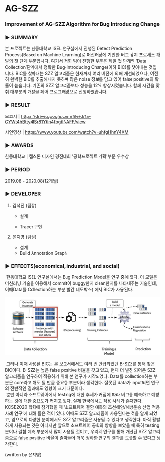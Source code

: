 # AG-SZZ

### Improvement of AG-SZZ Algorithm for Bug Introducing Change



### :arrow_forward: SUMMARY

본 프로젝트는 한동대학교 ISEL 연구실에서 진행된 Detect Prediction Process(Based on Machine Learning)로 머신러닝에 기반한 버그 감지 프로세스 개발의 첫 단계 부분입니다. 여기서 저희 팀이 진행한 부분은 제일 첫 단계인 ‘Data Collection’단계에서 정확한 Bug-Introducing Change(이하 BIC)를 찾아내는 것입니다. BIC를 찾아내는 SZZ 알고리즘은 현재까지 여러 버전에 의해 개선되었으나, 여전히 완벽한 BIC를 추출해내지 못하며 많은 noise 정보를 담고 있어 false positive의 확률이 높습니다. 기존의 SZZ 알고리즘보다 성능을 12% 향상시켰습니다. 함께 시간을 맞춰 대부분의 개발을 페어 프로그래밍으로 진행하였습니다.



### :arrow_forward: RESULT

보고서 | https://drive.google.com/file/d/1a-GYWt4hBtty4ISr81Ytln4fbgtINAFF/view

시연영상 | https://www.youtube.com/watch?v=uhfgHhnY4XM



### :arrow_forward: AWARDS

한동대학교 | 캡스톤 디자인 경진대회 '공학프로젝트 기획'부문 우수상



### :arrow_forward: PERIOD

2019.08 - 2020.08(12개월)



### :arrow_forward: DEVELOPER

1. 김석진 (팀장)

   - 설계

   - Tracer 구현

2. 윤지영 (팀원)

   - 설계
   - Build Annotation Graph



### :arrow_forward: EFFECTS(economical, industrial, and social)

​	한동대학교 ISEL 연구실에서는 Bug Prediction Model을 연구 중에 있다. 이 모델은 머신러닝 기술을 이용해서 commit이 buggy한지 clean한지를 나타내주는 기술인데, 이때Data를 Collection하는 부분(빨간 네모박스) 에서 BIC가 사용된다. 

![](./img/img1.PNG)

​	그러나 이때 사용된 BIC는 본 보고서에서도 여러 번 언급되었던 B-SZZ를 통해 찾은 BIC이다. B-SZZ는 높은 false positive 비율을 갖고 있고, 현재 더 발전 되어온 SZZ 알고리즘을 연구하여 적용하기 위해 본 연구가 시작되었다. Data를 collection하는 부분은 core라고 해도 될 만큼 중요한 부분이라 생각한다. 잘못된 data가 input되면 연구의 전반적인 결과에도 영향이 크기 때문이다.<br>
​	뿐만 아니라 소프트웨어에서 testing에 대한 추세가 커짐에 따라 버그를 예측하고 예방하는 것에 대한 중요도가 커지고 있다. 실제 한국에서도 적용 사례가 존재한다. KCSE2020 학회에 참가했을 때 ‘소프트웨어 결함 예측의 조선해양/해상운송 산업 적용 사례 연구’에 대해 들은 적이 있다. 이때도 SZZ 알고리즘이 사용된다는 것을 알게 되었고, 앞으로의 다양한 분야에서도 SZZ 알고리즘은 사용될 수 있다고 생각한다. 아직 활발하게 사용되는 것은 아니지만 앞으로 소프트웨어 공학의 방향을 보았을 때 특히 testing분야나 결함 예측 부분에서 많이 사용될 것이고, 우리의 연구를 통해 개선된 SZZ 알고리즘으로 false positive 비율이 줄어들어 더욱 정확한 연구의 결과를 도출할 수 있다고 생각한다.

(written by 윤지영)